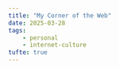 ```yaml
---
title: "My Corner of the Web"
date: 2025-03-28
tags:
    - personal 
    - internet-culture
tufte: true
---
```

